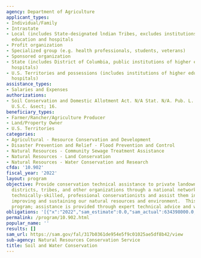 ```yaml
---
agency: Department of Agriculture
applicant_types:
- Individual/Family
- Intrastate
- Local (includes State-designated lndian Tribes, excludes institutions of higher
  education and hospitals
- Profit organization
- Specialized group (e.g. health professionals, students, veterans)
- Sponsored organization
- State (includes District of Columbia, public institutions of higher education and
  hospitals)
- U.S. Territories and possessions (includes institutions of higher education and
  hospitals)
assistance_types:
- Salaries and Expenses
authorizations:
- Soil Conservation and Domestic Allotment Act. N/A Stat. N/A. Pub. L. 74, 76. 16
  U.S.C. &sect; 16.
beneficiary_types:
- Farmer/Rancher/Agriculture Producer
- Land/Property Owner
- U.S. Territories
categories:
- Agricultural - Resource Conservation and Development
- Disaster Prevention and Relief - Flood Prevention and Control
- Natural Resources - Community Sewage Treatment Assistance
- Natural Resources - Land Conservation
- Natural Resources - Water Conservation and Research
cfda: '10.902'
fiscal_year: '2022'
layout: program
objective: Provide conservation technical assistance to private landowners, conservation
  districts, tribes, and other organizations through a national network of locally-respected,
  technically-skilled, professional conservationists and assist them in conserving,
  improving and sustaining our natural resources and environment.  This is not a grant
  program; assistance is provided through expert technical advice and work products.
obligations: '[{"x":"2022","sam_estimate":0.0,"sam_actual":634398000.0,"usa_spending_actual":158666475.34},{"x":"2023","sam_estimate":959296000.0,"sam_actual":0.0,"usa_spending_actual":41546822.48},{"x":"2024","sam_estimate":984229000.0,"sam_actual":0.0,"usa_spending_actual":0.0}]'
permalink: /program/10.902.html
popular_name: ''
results: []
sam_url: https://sam.gov/fal/317b0361de954e5f9c01025ae5df8b42/view
sub-agency: Natural Resources Conservation Service
title: Soil and Water Conservation
---
```

